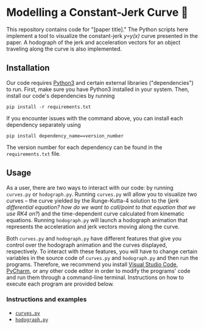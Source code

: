 # Modelling a Constant-Jerk Curve 🎢
This repository contains code for "[paper title]." The Python scripts here implement a tool to visualize the constant-jerk _y=y(x)_ curve presented in the paper. A hodograph of the jerk and acceleration vectors for an object traveling along the curve is also implemented.

## Installation
Our code requires [Python3](https://www.python.org/downloads/) and certain external libraries ("dependencies") to run. First, make sure you have Python3 installed in your system. Then, install our code's dependencies by running 
```
pip install -r requirements.txt
```
If you encounter issues with the command above, you can install each dependency separately using 
```
pip install dependency_name==version_number
```
The version number for each dependency can be found in the `requirements.txt` file. 

## Usage
As a user, there are two ways to interact with our code: by running `curves.py` or `hodograph.py`. Running `curves.py` will allow you to visualize two curves – the curve yielded by the Runge-Kutta-4 solution to the (*jerk differential equation? how do we want to call/point to that equation that we use RK4 on?*) and the time-dependent curve calculated from kinematic equations. Running `hodograph.py` will launch a hodograph animation that represents the acceleration and jerk vectors moving along the curve. 

Both `curves.py` and `hodograph.py` have different features that give you control over the hodograph animation and the curves displayed, respectively. To interact with these features, you will have to change certain variables in the source code of `curves.py` and `hodograph.py` and then run the programs. Therefore, we recommend you install [Visual Studio Code](https://code.visualstudio.com), [PyCharm](https://www.jetbrains.com/pycharm/), or any other code editor in order to modify the programs' code and run them through a command-line terminal. Instructions on how to execute each program are provided below.

### Instructions and examples
- [`curves.py`](https://github.com/MateoGitIt/constant-jerk-curve/wiki/How-to-use-curves.py)
- [`hodograph.py`](https://github.com/MateoGitIt/constant-jerk-curve/wiki/How-to-use-hodograph.py)
